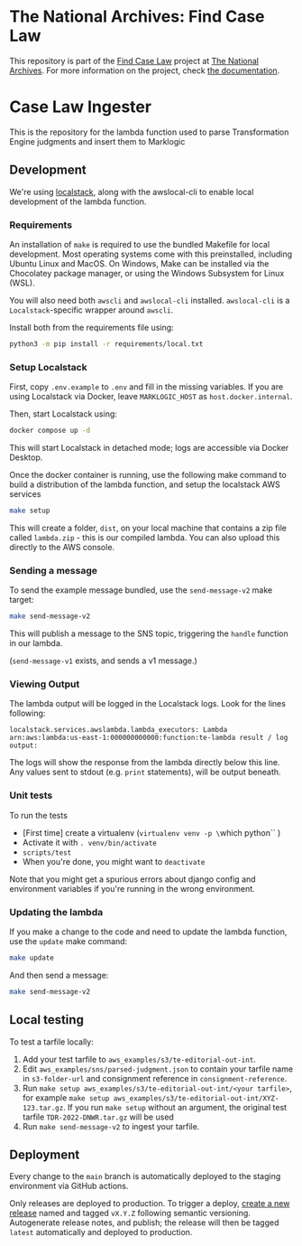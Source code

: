 # The National Archives: Find Case Law

This repository is part of the [Find Case Law](https://caselaw.nationalarchives.gov.uk/) project at [The National Archives](https://www.nationalarchives.gov.uk/). For more information on the project, check [the documentation](https://github.com/nationalarchives/ds-find-caselaw-docs).

# Case Law Ingester

This is the repository for the lambda function used to parse Transformation Engine judgments and insert them to Marklogic

## Development

We're using [localstack](https://github.com/localstack/localstack), along with the awslocal-cli to enable local development of the lambda function.

### Requirements

An installation of `make` is required to use the bundled Makefile for local development. Most operating systems come with this preinstalled, including Ubuntu Linux and MacOS. On Windows, Make can be installed via the Chocolatey package manager, or using the Windows Subsystem for Linux (WSL).

You will also need both `awscli` and `awslocal-cli` installed. `awslocal-cli` is a `Localstack`-specific wrapper around `awscli`.

Install both from the requirements file using:

```bash
python3 -m pip install -r requirements/local.txt
```

### Setup Localstack

First, copy `.env.example` to `.env` and fill in the missing variables. If you are using Localstack via Docker, leave `MARKLOGIC_HOST` as `host.docker.internal`.

Then, start Localstack using:

```bash
docker compose up -d
```

This will start Localstack in detached mode; logs are accessible via Docker Desktop.

Once the docker container is running, use the following make command to build a distribution of the lambda function, and setup the localstack AWS services

```bash
make setup
```

This will create a folder, `dist`, on your local machine that contains a zip file called `lambda.zip` - this is our compiled lambda. You can also upload this directly to the AWS console.

### Sending a message

To send the example message bundled, use the `send-message-v2` make target:

```bash
make send-message-v2
```

This will publish a message to the SNS topic, triggering the `handle` function in our lambda.

(`send-message-v1` exists, and sends a v1 message.)

### Viewing Output

The lambda output will be logged in the Localstack logs. Look for the lines following:

```
localstack.services.awslambda.lambda_executors: Lambda arn:aws:lambda:us-east-1:000000000000:function:te-lambda result / log output:
```

The logs will show the response from the lambda directly below this line. Any values sent to stdout (e.g. `print` statements), will be output beneath.

### Unit tests

To run the tests

* [First time] create a virtualenv (`virtualenv venv -p \`which python\`` )
* Activate it with `. venv/bin/activate`
* `scripts/test`
* When you're done, you might want to `deactivate`

Note that you might get a spurious errors about django config and environment variables if you're running in the wrong environment.

### Updating the lambda

If you make a change to the code and need to update the lambda function, use the `update` make command:

```bash
make update
```

And then send a message:

```bash
make send-message-v2
```

## Local testing

To test a tarfile locally:

1. Add your test tarfile to `aws_examples/s3/te-editorial-out-int`.
2. Edit `aws_examples/sns/parsed-judgment.json` to contain your tarfile name in `s3-folder-url` and consignment reference
   in `consignment-reference`.
3. Run `make setup aws_examples/s3/te-editorial-out-int/<your tarfile>`, for example `make setup aws_examples/s3/te-editorial-out-int/XYZ-123.tar.gz`.
   If you run `make setup` without an argument, the original test tarfile `TDR-2022-DNWR.tar.gz` will be used
4. Run `make send-message-v2` to ingest your tarfile.

## Deployment

Every change to the `main` branch is automatically deployed to the staging environment via GitHub actions.

Only releases are deployed to production. To trigger a deploy, [create a new release](https://github.com/nationalarchives/ds-caselaw-ingester/releases/new) named and tagged `vX.Y.Z` following semantic versioning. Autogenerate release notes, and publish; the release will then be tagged `latest` automatically and deployed to production.
